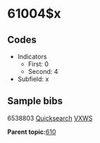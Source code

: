 # 61004$x

## Codes

-   Indicators
    -   First: 0
    -   Second: 4
-   Subfield: x

## Sample bibs

6538803 [Quicksearch](https://search.library.yale.edu/catalog/6538803) [VXWS](http://prodorbis.library.yale.edu:7014/vxws/GetHoldingsService?bibId=6538803)

**Parent topic:**[610](../../tags/610/610.md)

